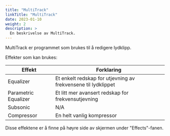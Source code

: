 ```yaml
---
title: "MultiTrack"
linkTitle: "MultiTrack"
date: 2023-01-10
weight: 2
description: >
  En beskrivelse av MultiTrack.
---
```


MultiTrack er programmet som brukes til å redigere lydklipp. 

Effekter som kan brukes:

| Effekt | Forklaring |
| ------ | ---------- |
| Equalizer | Et enkelt redskap for utjevning av frekvensene til lydklippet |
| Parametric Equalizer | Et litt mer avansert redskap for frekvensutjevning |
| Subsonic | N/A |
| Compressor | En helt vanlig kompressor |

Disse effektene er å finne på høyre side av skjermen under "Effects"-fanen.

